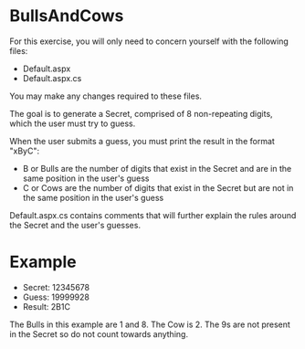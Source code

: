 # BullsAndCows

For this exercise, you will only need to concern yourself with the following files:
- Default.aspx
- Default.aspx.cs

You may make any changes required to these files.

The goal is to generate a Secret, comprised of 8 non-repeating digits, which the user must try to guess.

When the user submits a guess, you must print the result in the format "xByC":
- B or Bulls are the number of digits that exist in the Secret and are in the same position in the user's guess
- C or Cows are the number of digits that exist in the Secret but are not in the same position in the user's guess

Default.aspx.cs contains comments that will further explain the rules around the Secret and the user's guesses.

# Example
- Secret: 12345678
- Guess: 19999928
- Result: 2B1C

The Bulls in this example are 1 and 8. The Cow is 2. The 9s are not present in the Secret so do not count towards anything.
